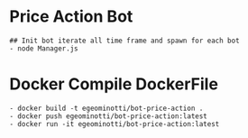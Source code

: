# Price Action Bot

    ## Init bot iterate all time frame and spawn for each bot
    - node Manager.js

# Docker Compile DockerFile
    
    - docker build -t egeominotti/bot-price-action .
    - docker push egeominotti/bot-price-action:latest
    - docker run -it egeominotti/bot-price-action:latest
